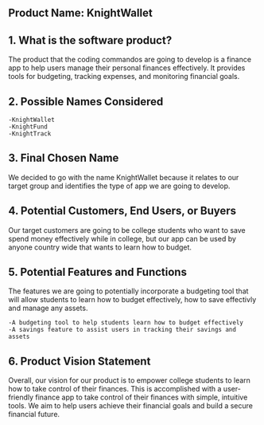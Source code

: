 ## Product Name: KnightWallet

## 1. What is the software product?
The product that the coding commandos are going to develop is a finance app to help users manage their personal finances effectively. It provides tools for budgeting, tracking expenses, and monitoring financial goals.

## 2. Possible Names Considered
```
-KnightWallet 
-KnightFund
-KnightTrack
```

## 3. Final Chosen Name
We decided to go with the name KnightWallet because it relates to our target group and identifies the type of app we are going to develop.

## 4. Potential Customers, End Users, or Buyers
Our target customers are going to be college students who want to save spend money effectively while in college, but our app can be used by anyone country wide that wants to learn how to budget.

## 5. Potential Features and Functions
The features we are going to potentially incorporate a budgeting tool that will allow students to learn how to budget effectively, how to save effectivly and manage any assets.
```
-A budgeting tool to help students learn how to budget effectively
-A savings feature to assist users in tracking their savings and assets
```

## 6. Product Vision Statement
Overall, our vision for our product is to empower college students to learn how to take control of their finances.  This is accomplished with a user-friendly finance app to take control of their finances with simple, intuitive tools.  We aim to help users achieve their financial goals and build a secure financial future.
